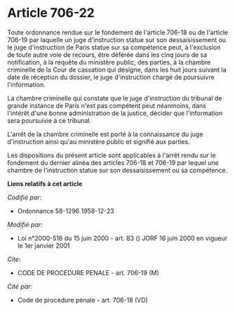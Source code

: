 # Article 706-22

Toute ordonnance rendue sur le fondement de l'article 706-18 ou de l'article 706-19 par laquelle un juge d'instruction statue
sur son dessaisissement ou le juge d'instruction de Paris statue sur sa compétence peut, à l'exclusion de toute autre voie de
recours, être déférée dans les cinq jours de sa notification, à la requête du ministère public, des parties, à la chambre
criminelle de la Cour de cassation qui désigne, dans les huit jours suivant la date de réception du dossier, le juge
d'instruction chargé de poursuivre l'information.

La chambre criminelle qui constate que le juge d'instruction du tribunal de grande instance de Paris n'est pas compétent peut
néanmoins, dans l'intérêt d'une bonne administration de la justice, décider que l'information sera poursuivie à ce tribunal.

L'arrêt de la chambre criminelle est porté à la connaissance du juge d'instruction ainsi qu'au ministère public et signifié
aux parties.

Les dispositions du présent article sont applicables à l'arrêt rendu sur le fondement du dernier alinéa des articles 706-18
et 706-19 par lequel une chambre de l'instruction statue sur son dessaisissement ou sa compétence.

**Liens relatifs à cet article**

_Codifié par_:

  - Ordonnance 58-1296 1958-12-23

_Modifié par_:

  - Loi n°2000-516 du 15 juin 2000 - art. 83 () JORF 16 juin 2000 en vigueur le 1er janvier 2001

_Cite_:

  - CODE DE PROCEDURE PENALE - art. 706-19 (M)

_Cité par_:

  - Code de procédure pénale - art. 706-18 (VD)
